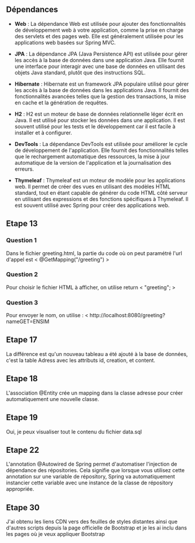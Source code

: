 ## Dépendances

- **Web** : La dépendance Web est utilisée pour ajouter des fonctionnalités de développement web à votre application, comme la prise en charge des servlets et des pages web. Elle est généralement utilisée pour les applications web basées sur Spring MVC.

- **JPA** : La dépendance JPA (Java Persistence API) est utilisée pour gérer les accès à la base de données dans une application Java. Elle fournit une interface pour interagir avec une base de données en utilisant des objets Java standard, plutôt que des instructions SQL.

- **Hibernate** : Hibernate est un framework JPA populaire utilisé pour gérer les accès à la base de données dans les applications Java. Il fournit des fonctionnalités avancées telles que la gestion des transactions, la mise en cache et la génération de requêtes.

- **H2** : H2 est un moteur de base de données relationnelle léger écrit en Java. Il est utilisé pour stocker les données dans une application. Il est souvent utilisé pour les tests et le développement car il est facile à installer et à configurer.

- **DevTools** : La dépendance DevTools est utilisée pour améliorer le cycle de développement de l'application. Elle fournit des fonctionnalités telles que le rechargement automatique des ressources, la mise à jour automatique de la version de l'application et la journalisation des erreurs.

- **Thymeleaf** : Thymeleaf est un moteur de modèle pour les applications web. Il permet de créer des vues en utilisant des modèles HTML standard, tout en étant capable de générer du code HTML côté serveur en utilisant des expressions et des fonctions spécifiques à Thymeleaf. Il est souvent utilisé avec Spring pour créer des applications web.


## Etape 13

### Question 1 

Dans le fichier greeting.html, la partie du code où on peut paramétré l'url d'appel est < @GetMapping("/greeting") >

### Question 2 

Pour choisir le fichier HTML à afficher, on utilise return < "greeting"; >

### Question 3 

Pour envoyer le nom, on utilise : <  http://localhost:8080/greeting?nameGET=ENSIM

## Etape 17

La différence est qu'un nouveau tableau a été ajouté à la base de données, c'est la table Adress avec les attributs id, creation, et content.

## Etape 18

L'association @Entity crée un mapping dans la classe adresse pour créer automatiquement une nouvelle classe.

## Etape 19

Oui, je peux visualiser tout le contenu du fichier data.sql

## Etape 22

L'annotation @Autowired de Spring permet d'automatiser l'injection de dépendance des répositories. Cela signifie que lorsque vous utilisez cette annotation sur une variable de répository, Spring va automatiquement instancier cette variable avec une instance de la classe de répository appropriée.

## Etape 30

J'ai obtenu les liens CDN vers des feuilles de styles distantes ainsi que d'autres scripts depuis la page officielle de Bootstrap et je les ai inclu dans les pages où je veux appliquer Bootstrap